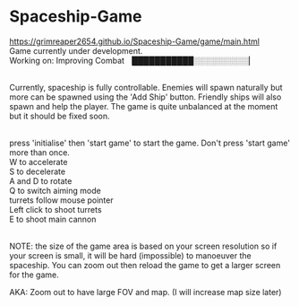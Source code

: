 # Spaceship-Game

https://grimreaper2654.github.io/Spaceship-Game/game/main.html <br>
Game currently under development. <br> Working on: Improving Combat ▕███████████░░░░░░░░░░▏<br><br>

Currently, spaceship is fully controllable. Enemies will spawn naturally but more can be spawned using the 'Add Ship' button. Friendly ships will also spawn and help the player. The game is quite unbalanced at the moment but it should be fixed soon.<br><br>

press 'initialise' then 'start game' to start the game. Don't press 'start game' more than once. <br>
W to accelerate<br>
S to decelerate<br>
A and D to rotate<br>
Q to switch aiming mode<br>
turrets follow mouse pointer <br>
Left click to shoot turrets <br>
E to shoot main cannon<br> <br>


NOTE: the size of the game area is based on your screen resolution so if your screen is small, it will be hard (impossible) to manoeuver the spaceship. You can zoom out then reload the game to get a larger screen for the game.

AKA: Zoom out to have large FOV and map. (I will increase map size later)
